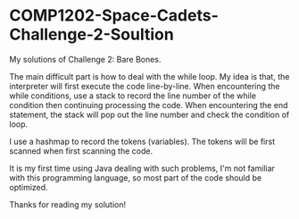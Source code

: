 # COMP1202-Space-Cadets-Challenge-2-Soultion
My solutions of Challenge 2: Bare Bones.

The main difficult part is how to deal with the while loop.
My idea is that, the interpreter will first execute the code line-by-line.
When encountering the while conditions, use a stack to record the line number of the while condition
  then continuing processing the code.
When encountering the end statement, the stack will pop out the line number and check the condition of loop.

I use a hashmap to record the tokens (variables).
The tokens will be first scanned when first scanning the code.

It is my first time using Java dealing with such problems, 
I'm not familiar with this programming language, so most part of the code should be optimized.

Thanks for reading my solution!
